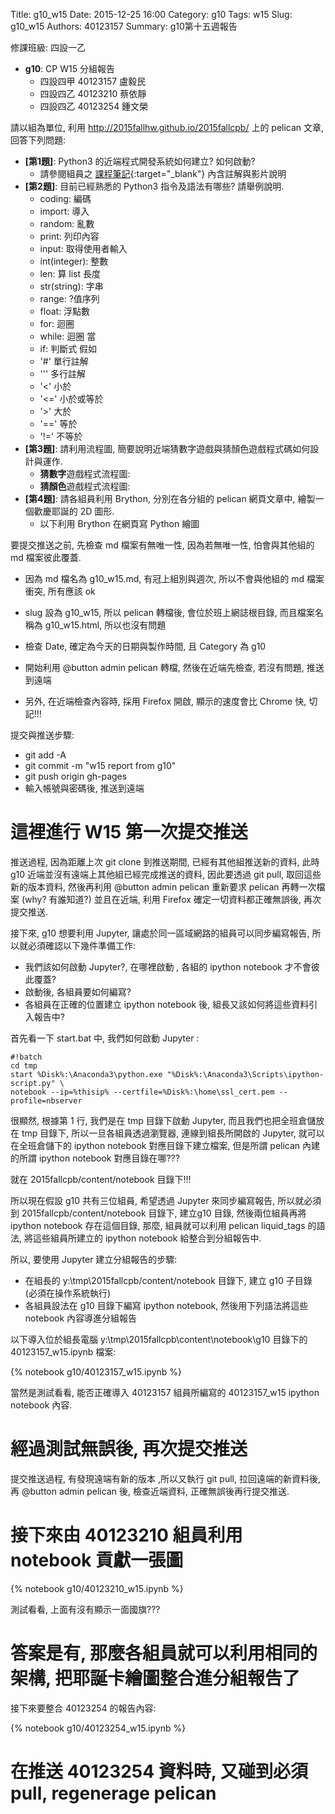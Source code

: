 Title: g10_w15
Date: 2015-12-25 16:00
Category: g10
Tags: w15
Slug: g10_w15
Authors: 40123157
Summary: g10第十五週報告


修課班級: 四設一乙

  * **g10**: CP W15 分組報告
     * 四設四甲 40123157 盧毅民
     * 四設四乙 40123210 蔡依靜
     * 四設四乙 40123254 鍾文榮

請以組為單位, 利用 <http://2015fallhw.github.io/2015fallcpb/> 上的 pelican 文章, 回答下列問題:

  * **[第1題]**: Python3 的近端程式開發系統如何建立? 如何啟動?
     * 請參閱組員之 [課程筆記](http://2015fallhw.github.io/2015fallcpb/user/40123157/2015cp_hw_w2.html){:target="_blank"} 內含註解與影片說明
  * **[第2題]**: 目前已經熟悉的 Python3 指令及語法有哪些? 請舉例說明.
     * coding: 編碼
     * import: 導入
     * random: 亂數
     * print: 列印內容
     * input: 取得使用者輸入
     * int(integer): 整數
     * len: 算 list 長度
     * str(string): 字串
     * range: ?值序列
     * float: 浮點數
     * for: 迴圈
     * while: 迴圈 當
     * if: 判斷式 假如
     * '#' 單行註解
     * ''' 多行註解
     * '<' 小於
     * '<=' 小於或等於
     * '>' 大於
     * '==' 等於
     * '!=' 不等於
  * **[第3題]**: 請利用流程圖, 簡要說明近端猜數字遊戲與猜顏色遊戲程式碼如何設計與運作.
     * **猜數字**遊戲程式流程圖:
     * **猜顏色**遊戲程式流程圖:
  * **[第4題]**: 請各組員利用 Brython, 分別在各分組的 pelican 網頁文章中, 繪製一個歡慶耶誕的 2D 圖形.
     * 以下利用 Brython 在網頁寫 Python 繪圖

<!-- 導入 brython.js -->

<script type="text/javascript" src="js/Brython3.2.3-20151122-082712/brython.js"></script>

<!-- 啟動 brython() -->

<script>
window.onload=function(){
brython(1);
}
</script>

<!-- 以下利用 Brython 程式執行繪圖 -->

<canvas id="plotarea" width="500" height="500"></canvas>

<script type="text/python3">
# 導入 doc
from browser import document as doc
from browser import console
import math

# 準備繪圖畫布
canvas = doc["plotarea"]
ctx = canvas.getContext("2d")

# 進行座標轉換, x 軸不變, y 軸反向且移動 500 光點
ctx.setTransform(1, 0, 0, -1, 0, 500)

# 大禮物(方形)
ctx.beginPath()
ctx.lineWidth = 5
ctx.moveTo(94, 30)
ctx.lineTo(86, 180)
ctx.lineTo(293, 180)
ctx.lineTo(279, 30)
ctx.lineTo(94, 30)
# 大禮物(緞帶)
ctx.lineTo(91, 92)
ctx.lineTo(285, 86)
ctx.lineTo(286, 105)
ctx.lineTo(90, 117)
ctx.lineTo(86, 180)
ctx.lineTo(174, 180)
ctx.lineTo(179, 30)
ctx.lineTo(199, 30)
ctx.lineTo(199, 180)
# 大禮物(蝴蝶結)
ctx.lineTo(186, 180)
ctx.lineTo(237, 206)
ctx.lineTo(228, 256)
ctx.lineTo(190, 230)
ctx.lineTo(186, 180)
ctx.lineTo(178, 241)
ctx.lineTo(144, 279)
ctx.lineTo(138, 223)
ctx.lineTo(186, 180)
ctx.strokeStyle = "rgb(255, 0, 0)"
ctx.stroke()

# 小禮物(方形)
ctx.beginPath()
ctx.lineWidth = 3
ctx.moveTo(316, 30)
ctx.lineTo(312, 105)
ctx.lineTo(416, 105)
ctx.lineTo(409, 30)
ctx.lineTo(316, 30)
# 小禮物(緞帶)
ctx.lineTo(315, 61)
ctx.lineTo(412, 58)
ctx.lineTo(413, 76)
ctx.lineTo(314, 73)
ctx.lineTo(312, 105)
ctx.lineTo(356, 105)
ctx.lineTo(353, 30)
ctx.lineTo(365, 30)
ctx.lineTo(369, 105)
# 小禮物(蝴蝶結)
ctx.lineTo(362, 105)
ctx.lineTo(388, 115)
ctx.lineTo(390, 143)
ctx.lineTo(368, 127)
ctx.lineTo(362, 105)
ctx.lineTo(355, 131)
ctx.lineTo(328, 140)
ctx.lineTo(332, 119)
ctx.lineTo(362, 105)
ctx.strokeStyle = "rgb(0, 255, 0)"
ctx.stroke()

</script>




要提交推送之前, 先檢查 md 檔案有無唯一性, 因為若無唯一性, 怕會與其他組的 md 檔案彼此覆蓋.

* 因為 md 檔名為 g10_w15.md, 有冠上組別與週次, 所以不會與他組的 md 檔案衝突, 所有應該 ok

* slug 設為 g10_w15, 所以 pelican 轉檔後, 會位於班上網誌根目錄,  而且檔案名稱為 g10_w15.html, 所以也沒有問題

* 檢查 Date, 確定為今天的日期與製作時間, 且 Category 為 g10

* 開始利用 @button admin pelican 轉檔, 然後在近端先檢查, 若沒有問題, 推送到遠端

* 另外, 在近端檢查內容時, 採用 Firefox 開啟, 顯示的速度會比 Chrome 快,  切記!!!

提交與推送步驟:

* git add -A
* git commit -m "w15 report from g10"
* git push origin gh-pages
* 輸入帳號與密碼後, 推送到遠端

# 這裡進行 W15 第一次提交推送

推送過程, 因為距離上次 git clone 到推送期間, 已經有其他組推送新的資料, 此時 g10 近端並沒有遠端上其他組已經完成推送的資料, 因此要透過 git pull, 取回這些新的版本資料, 然後再利用 @button admin pelican 重新要求 pelican 再轉一次檔案 (why? 有誰知道?)
並且在近端, 利用 Firefox 確定一切資料都正確無誤後, 再次提交推送.

接下來, g10 想要利用 Jupyter, 讓處於同一區域網路的組員可以同步編寫報告, 所以就必須確認以下幾件準備工作:

* 我們該如何啟動 Jupyter?, 在哪裡啟動 , 各組的 ipython notebook 才不會彼此覆蓋?
* 啟動後, 各組員要如何編寫?
* 各組員在正確的位置建立 ipython notebook 後, 組長又該如何將這些資料引入報告中?

首先看一下 start.bat 中, 我們如何啟動 Jupyter :

    #!batch
    cd tmp
    start %Disk%:\Anaconda3\python.exe "%Disk%:\Anaconda3\Scripts\ipython-script.py" \ 
    notebook --ip=%thisip% --certfile=%Disk%:\home\ssl_cert.pem --profile=nbserver
    
很顯然, 根據第 1 行, 我們是在 tmp 目錄下啟動 Jupyter, 而且我們也把全班倉儲放在 tmp 目錄下, 所以一旦各組員透過瀏覽器, 連線到組長所開啟的 Jupyter, 就可以在全班倉儲下的 ipython notebook 對應目錄下建立檔案, 但是所謂 pelican 內建的所謂 ipython notebook 對應目錄在哪???

就在 2015fallcpb/content/notebook 目錄下!!!

所以現在假設 g10 共有三位組員, 希望透過 Jupyter 來同步編寫報告, 所以就必須到 2015fallcpb/content/notebook 目錄下, 建立g10 目錄, 然後兩位組員再將 ipython notebook 存在這個目錄, 那麼, 組員就可以利用 pelican liquid_tags 的語法, 將這些組員所建立的 ipython notebook 給整合到分組報告中.

所以, 要使用 Jupyter 建立分組報告的步驟:

* 在組長的  y:\tmp\2015fallcpb/content/notebook 目錄下, 建立 g10 子目錄 (必須在操作系統執行)
* 各組員設法在 g10 目錄下編寫 ipython notebook, 然後用下列語法將這些 notebook 內容導進分組報告

以下導入位於組長電腦 y:\tmp\2015fallcpb\content\notebook\g10 目錄下的 40123157_w15.ipynb 檔案:

{% notebook g10/40123157_w15.ipynb %}

當然是測試看看, 能否正確導入 40123157 組員所編寫的 40123157_w15 ipython notebook 內容.

# 經過測試無誤後, 再次提交推送

提交推送過程, 有發現遠端有新的版本 ,所以又執行 git pull, 拉回遠端的新資料後, 再 @button admin pelican 後, 檢查近端資料, 正確無誤後再行提交推送.

# 接下來由 40123210 組員利用 notebook 貢獻一張圖

{% notebook g10/40123210_w15.ipynb %}

測試看看, 上面有沒有顯示一面國旗???

# 答案是有, 那麼各組員就可以利用相同的架構, 把耶誕卡繪圖整合進分組報告了

接下來要整合 40123254 的報告內容:

{% notebook g10/40123254_w15.ipynb %}

# 在推送 40123254 資料時, 又碰到必須 pull, regenerage pelican




